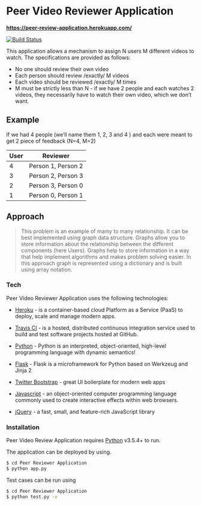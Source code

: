 # Peer Video Reviewer Application
**https://peer-review-application.herokuapp.com/**

[![Build Status](https://travis-ci.org/akashgrana25/Peer-Reviewer-Application.svg?branch=master)](https://travis-ci.org/akashgrana25/Peer-Reviewer-Application)

This application allows a mechanism to assign N users M different videos to watch. The specifications are provided as follows:

  - No one should review their own video
  - Each person should review /exactly/ M videos
  - Each video should be reviewed /exactly/ M times
  - M must be strictly less than N - if we have 2 people and each watches 2 videos, they
    necessarily have to watch their own video, which we don’t want.


## Example
If we had 4 people (we’ll name them 1, 2, 3 and 4 ) and each were meant to get 2 piece of feedback (N=4, M=2)

| User | Reviewer |
| ------ | ------ |
| 4 | Person 1, Person 2 |
| 3 | Person 2, Person 3 |
| 2 | Person 3, Person 0 |
| 1 | Person 0, Person 1 |


## Approach

> This problem is an example of mamy to many relationship. It can be best implemented using graph data structure. Graphs allow you to store information about the relationship between the different components (here Users).
Graphs help to store information in a way that help implement algorithms and makes problem solving easier.
In this approach graph is represented using a dictionary and is built using array notation.

### Tech

Peer Video Reviewer Application uses the following technologies:

* [Heroku] - is a container-based cloud Platform as a Service (PaaS) to deploy, scale and manage modern apps.
* [Travis CI] - is a hosted, distributed continuous integration service used to build and test software projects hosted at GitHub.
* [Python] - Python is an interpreted, object-oriented, high-level programming language with dynamic semantics!
* [Flask] - Flask is a microframework for Python based on Werkzeug and Jinja 2
* [Twitter Bootstrap] - great UI boilerplate for modern web apps
* [Javascript] - an object-oriented computer programming language commonly used to create interactive effects within web browsers.

* [jQuery] - a fast, small, and feature-rich JavaScript library


### Installation

Peer Video Review Application requires [Python](https://www.python.org/) v3.5.4+ to run.

The application can be deployed by using.

```sh
$ cd Peer Reviewer Application
$ python app.py
```
Test cases can be run using
```sh
$ cd Peer Reviewer Application
$ python test.py -v
```
   [Travis CI]:<https://travis-ci.org/>
   [Heroku]:<https://www.heroku.com/>
   [Python]:<https://www.python.org/>
   [Flask]: <http://flask.pocoo.org/>
   [Javascript]: <https://www.javascript.com/>
   [Twitter Bootstrap]: <http://twitter.github.com/bootstrap/>
   [jQuery]: <http://jquery.com>
   
   
    
